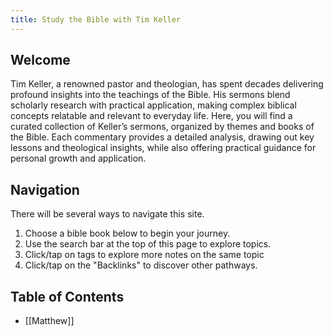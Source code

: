 ```yaml
---
title: Study the Bible with Tim Keller
---
```

## Welcome
Tim Keller, a renowned pastor and theologian, has spent decades delivering profound insights into the teachings of the Bible. His sermons blend scholarly research with practical application, making complex biblical concepts relatable and relevant to everyday life. Here, you will find a curated collection of Keller’s sermons, organized by themes and books of the Bible. Each commentary provides a detailed analysis, drawing out key lessons and theological insights, while also offering practical guidance for personal growth and application.

## Navigation
There will be several ways to navigate this site. 
1. Choose a bible book below to begin your journey.
2. Use the search bar at the top of this page to explore topics.
3. Click/tap on tags to explore more notes on the same topic
4. Click/tap on the "Backlinks" to discover other pathways. 

## Table of Contents
- [[Matthew]]
